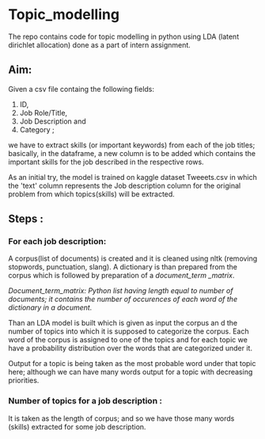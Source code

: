 # Topic_modelling
The repo contains code for topic modelling in python using LDA (latent dirichlet allocation) done as a part of intern assignment.

## Aim:
Given a csv file containg the following fields:
   1. ID,
   2. Job Role/Title, 
   3. Job Description and 
   4. Category ;
   
we have to extract skills (or important keywords) from each of the job titles; basically, in the dataframe, a new column is to be added which contains the important skills for the job described in the respective rows.

As an initial try, the model is trained on kaggle dataset Tweeets.csv in which the 'text' column represents the Job description column for the original problem from which topics(skills) will be extracted.

## Steps :
### For each job description:
A corpus(list of documents) is created and it is cleaned using nltk (removing stopwords, punctuation, slang).
A dictionary is than prepared from the corpus which is followed by preparation of a <i>document_term _matrix</i>.

<i>Document_term_matrix: Python list having length equal to number of documents; it contains the number of occurences of each word of the dictionary in a document.</i>

Than an LDA model is built which is given as input the corpus an d the number of topics into which it is supposed to categorize the corpus.
Each word of the corpus is assigned to one of the topics and for each topic we have a probability distribution over the words that are categorized under it. 

Output for a topic is being taken as the most probable word under that topic here; although we can have many words output for a topic with decreasing priorities.

### Number of topics for a job description :
It is taken as the length of corpus; and so we have those many words (skills) extracted for some job description.







